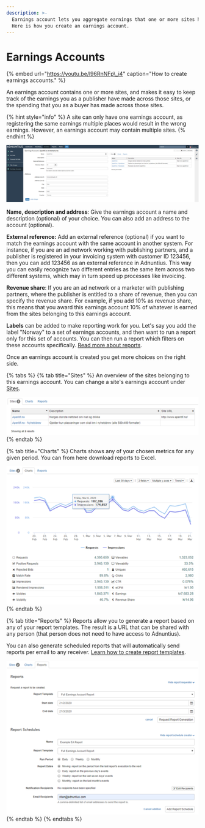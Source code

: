 ```yaml
---
description: >-
  Earnings account lets you aggregate earnings that one or more sites have made.
  Here is how you create an earnings account.
---
```


# Earnings Accounts

{% embed url="https://youtu.be/l96RnNFp\_i4" caption="How to create earnings accounts." %}

An earnings account contains one or more sites, and makes it easy to keep track of the earnings you as a publisher have made across those sites, or the spending that you as a buyer has made across those sites.

{% hint style="info" %}
A site can only have one earnings account, as registering the same earnings multiple places would result in the wrong earnings. However, an earnings account may contain multiple sites.
{% endhint %}

![Example earnings account](../../../.gitbook/assets/201811-advertising-ea.png)

**Name, description and address**: Give the earnings account a name and description \(optional\) of your choice. You can also add an address to the account \(optional\).

**External reference:**  Add an external reference \(optional\) if you want to match the earnings account with the same account in another system. For instance, if you are an ad network working with publishing partners, and a publisher is registered in your invoicing system with customer ID 123456, then you can add 123456 as an external reference in Adnuntius. This way you can easily recognize two different entries as the same item across two different systems, which may in turn speed up processes like invoicing.

**Revenue share**: If you are an ad network or a marketer with publishing partners, where the publisher is entitled to a share of revenue, then you can specify the revenue share. For example, if you add 10% as revenue share, this means that you award this earnings account 10% of whatever is earned from the sites belonging to this earnings account. 

**Labels** can be added to make reporting work for you. Let's say you add the label "Norway" to a set of earnings accounts, and then want to run a report only for this set of accounts. You can then run a report which filters on these accounts specifically. [Read more about reports](../reports/publishing-queries.md).

Once an earnings account is created you get more choices on the right side. 

{% tabs %}
{% tab title="Sites" %}
An overview of the sites belonging to this earnings account. You can change a site's earnings account under [Sites](sites.md).

![Overview of an earnings account&apos;s sites.](../../../.gitbook/assets/202003-ea-sites.png)
{% endtab %}

{% tab title="Charts" %}
Charts shows any of your chosen metrics for any given period. You can from here download reports to Excel. 

![Example earnings account chart.](../../../.gitbook/assets/202003-ea-charts.png)
{% endtab %}

{% tab title="Reports" %}
Reports allow you to generate a report based on any of your report templates. The result is a URL that can be shared with any person \(that person does not need to have access to Adnuntius\). 

You can also generate scheduled reports that will automatically send reports per email to any receiver. [Learn how to create report templates](../reports/reports-templates-and-schedules.md). 

![Creating reports and scheduled reports for earnings accounts.](../../../.gitbook/assets/202003-ea-reports.png)
{% endtab %}
{% endtabs %}

